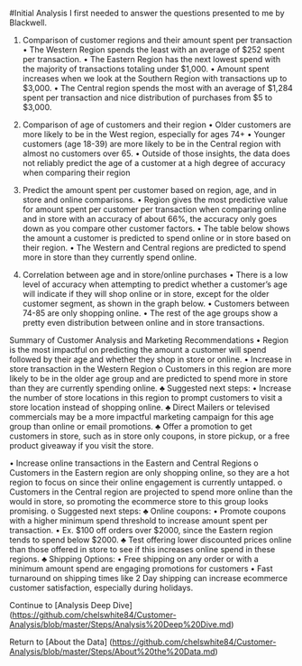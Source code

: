 #Initial Analysis 
I first needed to answer the questions presented to me by Blackwell. 

1.	Comparison of customer regions and their amount spent per transaction 
•	The Western Region spends the least with an average of $252 spent per transaction.
•	The Eastern Region has the next lowest spend with the majority of transactions totaling under $1,000.
•	Amount spent increases when we look at the Southern Region with transactions up to $3,000. 
•	The Central region spends the most with an average of $1,284 spent per transaction and nice distribution of purchases from $5 to $3,000. 

2.	Comparison of age of customers and their region
•	Older customers are more likely to be in the West region, especially for ages 74+ 
•	Younger customers (age 18-39) are more likely to be in the Central region with almost no customers over 65. 
•	Outside of those insights, the data does not reliably predict the age of a customer at a high degree of accuracy when comparing their region 

2.	Predict the amount spent per customer based on region, age, and in store and online comparisons.
•	Region gives the most predictive value for amount spent per customer per transaction when comparing online and in store with an accuracy of about 66%, the accuracy only goes down as you compare other customer factors.
•	The table below shows the amount a customer is predicted to spend online or in store based on their region.
•	The Western and Central regions are predicted to spend more in store than they currently spend online. 

2.	Correlation between age and in store/online purchases 
•	There is a low level of accuracy when attempting to predict whether a customer’s age will indicate if they will shop online or in store, except for the older customer segment, as shown in the graph below. 
•	Customers between 74-85 are only shopping online. 
•	The rest of the age groups show a pretty even distribution between online and in store transactions. 



Summary of Customer Analysis and Marketing Recommendations 
•	Region is the most impactful on predicting the amount a customer will spend followed by their age and whether they shop in store or online. 
•	Increase in store transaction in the Western Region
o	Customers in this region are more likely to be in the older age group and are predicted to spend more in store than they are currently spending online.
♣	Suggested next steps: 
•	Increase the number of store locations in this region to prompt customers to visit a store location instead of shopping online. 
♣	Direct Mailers or televised commercials may be a more impactful marketing campaign for this age group than online or email promotions. 
♣	Offer a promotion to get customers in store, such as in store only coupons, in store pickup, or a free product giveaway if you visit the store.




•	Increase online transactions in the Eastern and Central Regions 
o	Customers in the Eastern region are only shopping online, so they are a hot region to focus on since their online engagement is currently untapped. 
o	Customers in the Central region are projected to spend more online than the would in store, so promoting the ecommerce store to this group looks promising.
o	Suggested next steps: 
♣	Online coupons:
•	Promote coupons with a higher minimum spend threshold to increase amount spent per transaction.
•	Ex. $100 off orders over $2000, since the Eastern region tends to spend below $2000. 
♣	Test offering lower discounted prices online than those offered in store to see if this increases online spend in these regions. 
♣	Shipping Options: 
•	Free shipping on any order or with a minimum amount spend are engaging promotions for customers
•	Fast turnaround on shipping times like 2 Day shipping can increase ecommerce customer satisfaction, especially during holidays. 

Continue to [Analysis Deep Dive] (https://github.com/chelswhite84/Customer-Analysis/blob/master/Steps/Analysis%20Deep%20Dive.md) 


Return to [About the Data] (https://github.com/chelswhite84/Customer-Analysis/blob/master/Steps/About%20the%20Data.md)

